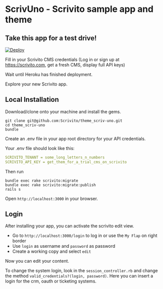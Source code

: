 # ScrivUno - Scrivito sample app and theme

## Take this app for a test drive!

[![Deploy](https://www.herokucdn.com/deploy/button.png)](https://heroku.com/deploy)

Fill in your Scrivito CMS credentials (Log in or sign up at https://scrivito.com, get a fresh CMS, display full API keys)

Wait until Heroku has finished deployment.

Explore your new Scrivito app.

## Local Installation

Download/clone onto your machine and install the gems.

```batchfile
git clone git@github.com:Scrivito/theme_scriv-uno.git
cd theme_scriv-uno
bundle
```

Create an .env file in your app root directory for your API credentials.

Your .env file should look like this:

```yaml
SCRIVITO_TENANT = some_long_letters_n_numbers
SCRIVITO_API_KEY = get_them_for_a_trial_cms_on_scrivito
```

Then run

```batchfile
bundle exec rake scrivito:migrate
bundle exec rake scrivito:migrate:publish
rails s
```

Open `http://localhost:3000` in your browser.

## Login

After installing your app, you can activate the scrivito edit view.

- Go to `http://localhost:3000/login` to log in or use the `My Flap` on right border
- Use `login` as username and `password` as password
- Create a working copy and select `edit`

Now you can edit your content.

To change the system login, look in the `session_controller.rb` and change the method `valid_credentials?(login, password)`. Here you can insert a login for the crm, oauth or ticketing systems.

